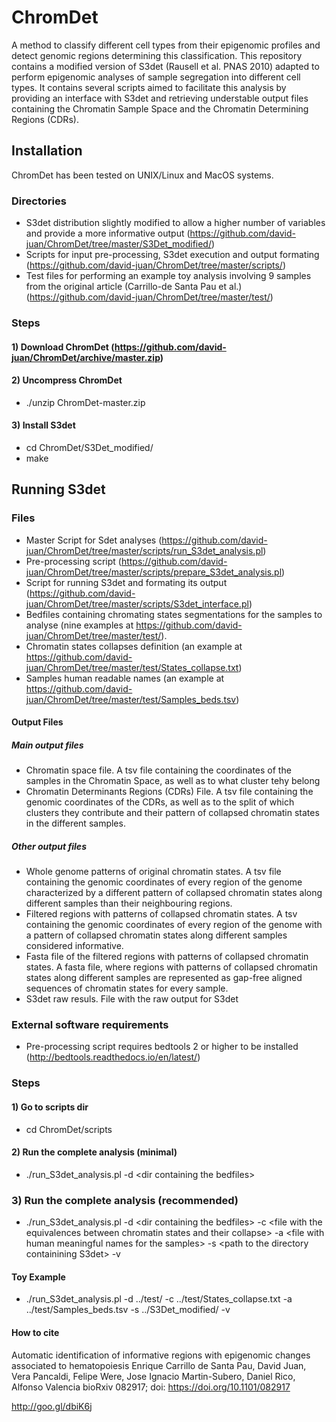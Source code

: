 # ChromDet
A method to classify different cell types from their epigenomic profiles and detect genomic regions determining this classification.
This repository contains a modified version of S3det (Rausell et al. PNAS 2010) adapted to perform epigenomic analyses of sample segregation into different cell types. It contains several scripts aimed to facilitate this analysis by providing an interface with S3det and retrieving understable output files containing the Chromatin Sample Space and the Chromatin Determining Regions (CDRs).

## Installation

ChromDet has been tested on UNIX/Linux and MacOS systems.

### Directories

-  S3det distribution slightly modified to allow a higher number of variables and provide a more informative output (https://github.com/david-juan/ChromDet/tree/master/S3Det_modified/)
-  Scripts for input pre-processing, S3det execution and output formating (https://github.com/david-juan/ChromDet/tree/master/scripts/)
-  Test files for performing an example toy analysis involving 9 samples from the original article (Carrillo-de Santa Pau et al.) (https://github.com/david-juan/ChromDet/tree/master/test/)

### Steps

#### 1) Download ChromDet (https://github.com/david-juan/ChromDet/archive/master.zip)

#### 2) Uncompress ChromDet
-  ./unzip ChromDet-master.zip

#### 3) Install S3det
-  cd ChromDet/S3Det_modified/
-  make

## Running S3det

### Files

-  Master Script for Sdet analyses (https://github.com/david-juan/ChromDet/tree/master/scripts/run_S3det_analysis.pl)
-  Pre-processing script (https://github.com/david-juan/ChromDet/tree/master/scripts/prepare_S3det_analysis.pl)
-  Script for running S3det and formating its output (https://github.com/david-juan/ChromDet/tree/master/scripts/S3det_interface.pl)
-  Bedfiles containing chromating states segmentations for the samples to analyse (nine examples at https://github.com/david-juan/ChromDet/tree/master/test/).
-  Chromatin states collapses definition (an example at https://github.com/david-juan/ChromDet/tree/master/test/States_collapse.txt)
-  Samples human readable names (an example at https://github.com/david-juan/ChromDet/tree/master/test/Samples_beds.tsv)

#### Output Files

##### Main output files

- Chromatin space file. A tsv file containing the coordinates of the samples in the Chromatin Space, as well as to what cluster tehy belong
- Chromatin Determinants Regions (CDRs) File. A tsv file containing the genomic coordinates of the CDRs, as well as to the split of which clusters they contribute and their pattern of collapsed chromatin states in the different samples.

##### Other output files

- Whole genome patterns of original chromatin states. A tsv file containing the genomic coordinates of every region of the genome characterized by a different pattern of collapsed chromatin states along different samples than their neighbouring regions.
- Filtered regions with patterns of collapsed chromatin states. A tsv containing the genomic coordinates of every region of the genome with a pattern of collapsed chromatin states along different samples considered informative.
- Fasta file of the filtered regions with patterns of collapsed chromatin states. A fasta file, where regions with patterns of collapsed chromatin states along different samples are represented as gap-free aligned sequences of chromatin states for every sample.
- S3det raw resuls. File with the raw output for S3det


### External software requirements

-  Pre-processing script requires bedtools 2 or higher to be installed (http://bedtools.readthedocs.io/en/latest/)

### Steps

#### 1) Go to scripts dir

-  cd ChromDet/scripts

#### 2) Run the complete analysis (minimal)

-  ./run_S3det_analysis.pl -d \<dir containing the bedfiles\>

### 3) Run the complete analysis (recommended)

-  ./run_S3det_analysis.pl -d \<dir containing the bedfiles\> -c \<file with the equivalences between chromatin states and their collapse\> -a \<file with human meaningful names for the samples\> -s \<path to the directory containining S3det\> -v

#### Toy Example

-  ./run_S3det_analysis.pl -d ../test/ -c ../test/States_collapse.txt -a ../test/Samples_beds.tsv -s ../S3Det_modified/ -v

#### How to cite 

Automatic identification of informative regions with epigenomic changes associated to hematopoiesis
Enrique Carrillo de Santa Pau, David Juan, Vera Pancaldi, Felipe Were, Jose Ignacio Martin-Subero, Daniel Rico, Alfonso Valencia
bioRxiv 082917; doi: https://doi.org/10.1101/082917 

http://goo.gl/dbiK6j 
